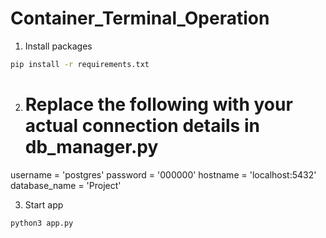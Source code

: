 # Container_Terminal_Operation

1. Install packages
  ```sh
  pip install -r requirements.txt
  ```
2. # Replace the following with your actual connection details in db_manager.py
username = 'postgres'
password = '000000'
hostname = 'localhost:5432'
database_name = 'Project'

3. Start app
  ```sh
  python3 app.py
